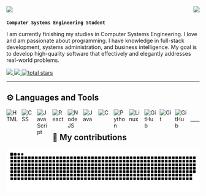 <img align="right" src="https://visitor-badge.laobi.icu/badge?page_id=BetoC2.BetoC2" />

<img src="https://readme-typing-svg.herokuapp.com/?font=Righteous&size=35&width=500&height=70&duration=4000&lines=Hi+There!+👋;+I'm+Alberto!;" />

**`Computer Systems Engineering Student`**

I am currently finishing my studies in Computer Systems Engineering. I love and am passionate about programming. I have knowledge in full-stack development, systems administration, and business intelligence. My goal is to develop high-quality software that effectively and elegantly addresses real-world problems.

<a href="https://www.linkedin.com/in/alberto-renteria-a252412b9" target="_blank">
<img src="https://img.shields.io/badge/LinkedIn-0077B5?style=for-the-badge&logo=linkedin&logoColor=white" target="_blank" />
</a>
<a href="" target="_blank">
  <img src="https://img.shields.io/badge/Portfolio-E05D44?style=for-the-badge&logo=google-chrome&logoColor=white" target="_blank" />
</a>
<a href="https://github.com/BetoC2?tab=repositories&sort=stargazers">
  <img alt="total stars" title="Total stars on GitHub" src="https://custom-icon-badges.demolab.com/github/stars/BetoC2?color=55960c&style=for-the-badge&labelColor=488207&logo=star"/>
</a>

---

## ⚙️ Languages and Tools

<img align="left" alt="HTML" width="30px" style="padding-right:10px;" src="https://cdn.jsdelivr.net/gh/devicons/devicon/icons/html5/html5-plain.svg" />
<img align="left" alt="CSS" width="30px" style="padding-right:10px;" src="https://cdn.jsdelivr.net/gh/devicons/devicon/icons/css3/css3-plain.svg" />
<img align="left" alt="JavaScript" width="30px" style="padding-right:10px;" src="https://cdn.jsdelivr.net/gh/devicons/devicon/icons/javascript/javascript-plain.svg" />
<img align="left" alt="React" width="30px" style="padding-right:10px;" src="https://cdn.jsdelivr.net/gh/devicons/devicon/icons/react/react-original.svg" />
<img align="left" alt="NodeJS" width="30px" style="padding-right:10px;" src="https://cdn.jsdelivr.net/gh/devicons/devicon/icons/nodejs/nodejs-original.svg" />
<img align="left" alt="Java" width="30px" style="padding-right:10px;" src="https://cdn.jsdelivr.net/gh/devicons/devicon/icons/java/java-original.svg"/>
<img align="left" alt="C" width="30px" style="padding-right:10px;" src="https://cdn.jsdelivr.net/gh/devicons/devicon@latest/icons/c/c-original.svg" />
<img align="left" alt="Python" width="30px" style="padding-right:10px;" src="https://cdn.jsdelivr.net/gh/devicons/devicon/icons/python/python-plain.svg" />
<img align="left" alt="Linux" width="30px" style="padding-right:10px;" src="https://cdn.jsdelivr.net/gh/devicons/devicon/icons/linux/linux-original.svg" />
<img align="left" alt="GitHub" width="30px" style="padding-right:10px;" src="https://skillicons.dev/icons?i=bash" />
<img align="left" alt="Git" width="30px" style="padding-right:10px;" src="https://cdn.jsdelivr.net/gh/devicons/devicon/icons/git/git-original.svg" />
<img align="left" alt="GitHub" width="30px" style="padding-right:10px;" src="https://skillicons.dev/icons?i=github" />
<br />

---

## 🌵 My contributions 
<picture>
  <source media="(prefers-color-scheme: dark)" srcset="https://raw.githubusercontent.com/BetoC2/BetoC2/output/github-contribution-grid-snake-dark.svg" />
  <source media="(prefers-color-scheme: light)" srcset="https://raw.githubusercontent.com/BetoC2/BetoC2/output/github-contribution-grid-snake.svg" />
  <img alt="github-snake" src="https://raw.githubusercontent.com/BetoC2/BetoC2/output/github-contribution-grid-snake.svg" />
</picture>

